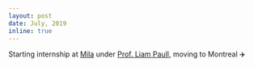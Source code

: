```yaml
---
layout: post
date: July, 2019
inline: true
---
```


Starting internship at [Mila](https://mila.quebec/en/) under [Prof. Liam Paull](https://liampaull.ca/), moving to Montreal :airplane: 

